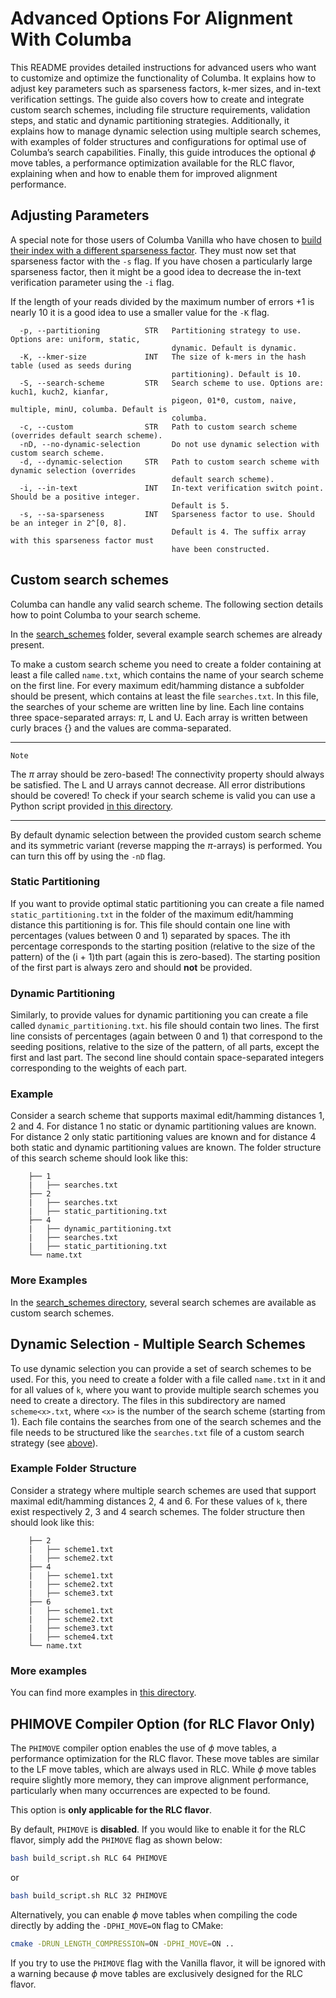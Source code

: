 # Advanced Options For Alignment With Columba

This README provides detailed instructions for advanced users who want to customize and optimize the functionality of Columba.
It explains how to adjust key parameters such as sparseness factors, k-mer sizes, and in-text verification settings.
The guide also covers how to create and integrate custom search schemes, including file structure requirements, validation steps, and static and dynamic partitioning strategies.
Additionally, it explains how to manage dynamic selection using multiple search schemes, with examples of folder structures and configurations for optimal use of Columba’s search capabilities.
Finally, this guide introduces the optional $\phi$ move tables, a performance optimization available for the RLC flavor, explaining when and how to enable them for improved alignment performance.

## Adjusting Parameters

A special note for those users of Columba Vanilla who have chosen to [build their index with a different sparseness factor](../../README.md#vanilla-option-suffix-array-sparseness).
They must now set that sparseness factor with the `-s` flag.
If you have chosen a particularly large sparseness factor, then it might be a good idea to decrease the in-text verification parameter using the `-i` flag.

If the length of your reads divided by the maximum number of errors +1 is nearly 10 it is a good idea to use a smaller value for the `-K` flag.

```console
  -p, --partitioning          STR   Partitioning strategy to use. Options are: uniform, static,
                                    dynamic. Default is dynamic.
  -K, --kmer-size             INT   The size of k-mers in the hash table (used as seeds during
                                    partitioning). Default is 10.
  -S, --search-scheme         STR   Search scheme to use. Options are: kuch1, kuch2, kianfar,
                                    pigeon, 01*0, custom, naive, multiple, minU, columba. Default is
                                    columba.
  -c, --custom                STR   Path to custom search scheme (overrides default search scheme).
  -nD, --no-dynamic-selection       Do not use dynamic selection with custom search scheme.
  -d, --dynamic-selection     STR   Path to custom search scheme with dynamic selection (overrides
                                    default search scheme).
  -i, --in-text               INT   In-text verification switch point. Should be a positive integer.
                                    Default is 5.
  -s, --sa-sparseness         INT   Sparseness factor to use. Should be an integer in 2^[0, 8].
                                    Default is 4. The suffix array with this sparseness factor must
                                    have been constructed.
```

## Custom search schemes

Columba can handle any valid search scheme.
The following section details how to point Columba to your search scheme.

In the [search_schemes](../../search_schemes/) folder, several example search schemes are already present.

To make a custom search scheme you need to create a folder containing at least a file called `name.txt`, which contains the name of your search scheme on the first line.
For every maximum edit/hamming distance a subfolder should be present, which contains at least the file `searches.txt`.
In this file, the searches of your scheme are written line by line.
Each line contains three space-separated arrays: $\pi$, L and U.
Each array is written between curly braces {} and the values are comma-separated.

---
`Note`

The $\pi$ array should be zero-based! The connectivity property should always be satisfied.
The L and U arrays cannot decrease.
All error distributions should be covered!
To check if your search scheme is valid you can use a Python script provided [in this directory](../../validitychecker/).

---

By default dynamic selection between the provided custom search scheme and its symmetric variant (reverse mapping the $\pi$-arrays) is performed. You can turn this off by using the `-nD` flag.

### Static Partitioning

If you want to provide optimal static partitioning you can create a file named `static_partitioning.txt` in the folder of the maximum edit/hamming distance this partitioning is for.
This file should contain one line with percentages (values between 0 and 1) separated by spaces.
The ith percentage corresponds to the starting position (relative to the size of the pattern) of the (i + 1)th part (again this is zero-based).
The starting position of the first part is always zero and should **not** be provided.

### Dynamic Partitioning

Similarly, to provide values for dynamic partitioning you can create a file called `dynamic_partitioning.txt`.
his file should contain two lines.
The first line consists of percentages (again between 0 and 1) that correspond to the seeding positions, relative to the size of the pattern, of all parts, except the first and last part.
The second line should contain space-separated integers corresponding to the weights of each part.

### Example

Consider a search scheme that supports maximal edit/hamming distances 1, 2 and 4.
For distance 1 no static or dynamic partitioning values are known.
For distance 2 only static partitioning values are known and for distance 4 both static and dynamic partitioning values are known.
The folder structure of this search scheme should look like this:

``` .
    ├── 1
    |   ├── searches.txt
    ├── 2 
    |   ├── searches.txt
    |   ├── static_partitioning.txt
    ├── 4
    |   ├── dynamic_partitioning.txt
    |   ├── searches.txt
    |   ├── static_partitioning.txt
    └── name.txt
```

### More Examples

In the [search_schemes directory](../../search_schemes/), several search schemes are available as custom search schemes.

## Dynamic Selection - Multiple Search Schemes

To use dynamic selection you can provide a set of search schemes to be used.
For this, you need to create a folder with a file called `name.txt` in it and for all values of `k`, where you want to provide multiple search schemes you need to create a directory.
The files in this subdirectory are named `scheme<x>.txt`, where `<x>` is the number of the search scheme (starting from 1).
Each file contains the searches from one of the search schemes and the file needs to be structured like the `searches.txt` file of a custom search strategy (see [above](#custom-search-schemes)).

### Example Folder Structure

Consider a strategy where multiple search schemes are used that support maximal edit/hamming distances  2, 4 and 6.
For these values of `k`, there exist respectively 2, 3 and 4 search schemes.
The folder structure then should look like this:

``` .
    ├── 2
    |   ├── scheme1.txt
    |   ├── scheme2.txt
    ├── 4 
    |   ├── scheme1.txt
    |   ├── scheme2.txt
    |   ├── scheme3.txt
    ├── 6
    |   ├── scheme1.txt
    |   ├── scheme2.txt
    |   ├── scheme3.txt
    |   ├── scheme4.txt
    └── name.txt
```

### More examples

You can find more examples in [this directory](../../search_schemes/multiple_opt/).

## PHIMOVE Compiler Option (for RLC Flavor Only)

The `PHIMOVE` compiler option enables the use of $\phi$ move tables, a performance optimization for the RLC flavor. These move tables are similar to the LF move tables, which are always used in RLC. While $\phi$ move tables require slightly more memory, they can improve alignment performance, particularly when many occurrences are expected to be found.  

This option is **only applicable for the RLC flavor**.  

By default, `PHIMOVE` is **disabled**. If you would like to enable it for the RLC flavor, simply add the `PHIMOVE` flag as shown below:  

```bash
bash build_script.sh RLC 64 PHIMOVE
```  

or  

```bash
bash build_script.sh RLC 32 PHIMOVE
```  

Alternatively, you can enable $\phi$ move tables when compiling the code directly by adding the `-DPHI_MOVE=ON` flag to CMake:  

```bash
cmake -DRUN_LENGTH_COMPRESSION=ON -DPHI_MOVE=ON ..
```  

If you try to use the `PHIMOVE` flag with the Vanilla flavor, it will be ignored with a warning because $\phi$ move tables are exclusively designed for the RLC flavor.

